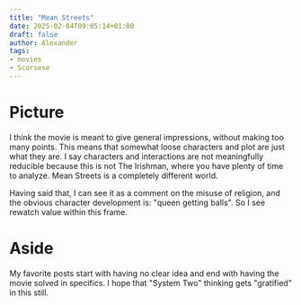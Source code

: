 ```yaml
---
title: "Mean Streets"
date: 2025-02-04T09:05:14+01:00
draft: false
author: Alexander
tags:
- movies
- Scorsese
---
```


# Picture

I think the movie is meant to give general impressions, without making too many points.
This means that somewhat loose characters and plot are just what they are.
I say characters and interactions are not meaningfully reducible because this is not The Irishman, where you have plenty of time to analyze.
Mean Streets is a completely different world.

Having said that, I can see it as a comment on the misuse of religion,
and the obvious character development is: "queen getting balls".
So I see rewatch value within this frame.

# Aside

My favorite posts start with having no clear idea and end with having the movie solved in specifics.
I hope that "System Two" thinking gets "gratified" in this still.
